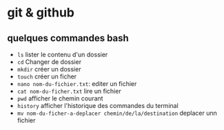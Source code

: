 # git & github
## quelques commandes bash
- `ls` lister le contenu d'un dossier
- `cd` Changer de dossier
- `mkdir` créer un dossier
- `touch` créer un ficher
- `nano nom-du-fichier.txt`: editer un fichier
- `cat nom-du-ficher.txt` lire un fichier
- `pwd` afficher le chemin courant
- `history` afficher l'historique des commandes du terminal
- `mv nom-du-ficher-a-deplacer chemin/de/la/destination` deplacer unn fichier
